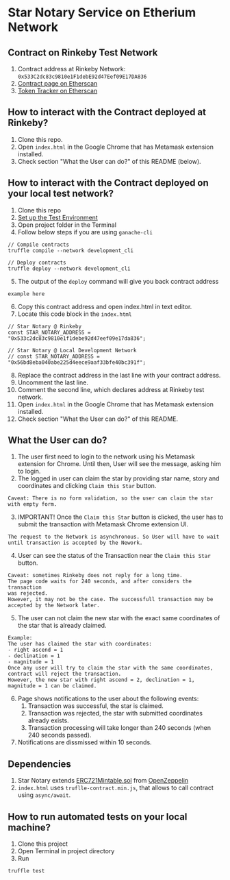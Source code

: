 # Star Notary Service on Etherium Network
## Contract on Rinkeby Test Network
1. Contract address at Rinkeby Network: `0x533C2dc83c9810e1F1debE92d47Eef09E17DA836`
2. [Contract page on Etherscan](
https://rinkeby.etherscan.io/address/0x533c2dc83c9810e1f1debe92d47eef09e17da836)
3. [Token Tracker on Etherscan](
https://rinkeby.etherscan.io/token/0x533c2dc83c9810e1f1debe92d47eef09e17da836?a=0x62fd352ac07c6135c963d3c032616ea62b9241b4
)

## How to interact with the Contract deployed at Rinkeby?
1. Clone this repo.
2. Open `index.html` in the Google Chrome that has Metamask extension installed.
3. Check section "What the User can do?" of this README (below).

## How to interact with the Contract deployed on your local test network?
1. Clone this repo
2. [Set up the Test Environment](./docs/Common-TestEnvSetup.md)
3. Open project folder in the Terminal
4. Follow below steps if you are using `ganache-cli`
```
// Compile contracts
truffle compile --network development_cli

// Deploy contracts
truffle deploy --network development_cli
```
5. The output of the `deploy` command will give you back contract address
```
example here
```
6. Copy this contract address and open index.html in text editor.
7. Locate this code block in the `index.html`
```
// Star Notary @ Rinkeby
const STAR_NOTARY_ADDRESS = "0x533c2dc83c9810e1f1debe92d47eef09e17da836";

// Star Notary @ Local Development Network
// const STAR_NOTARY_ADDRESS = "0x56bd8eba040abe225d4eece9aaf33bfe40bc391f";
```
8. Replace the contract address in the last line with your contract
address.
9. Uncomment the last line.
10. Comment the second line, which declares address at Rinkeby test network.
11. Open `index.html` in the Google Chrome that has Metamask extension installed.
12. Check section "What the User can do?" of this README.

## What the User can do?
1. The user first need to login to the network using his Metamask extension for Chrome.
Until then, User will see the message, asking him to login.
2. The logged in user can claim the star by providing star name, story
and  coordinates and clicking `Claim this Star` button.
```
Caveat: There is no form validation, so the user can claim the star
with empty form.
```
3. IMPORTANT! Once the `Claim this Star` button is clicked, the user has to
submit the transaction with Metamask Chrome extension UI.
```
The request to the Network is asynchronous. So User will have to wait
until transaction is accepted by the Nework.
```
4. User can see the status of the Transaction near the `Claim this Star` button.
```
Caveat: sometimes Rinkeby does not reply for a long time.
The page code waits for 240 seconds, and after considers the transaction
was rejected.
However, it may not be the case. The successfull transaction may be
accepted by the Network later.
```
5. The user can not claim the new star with the exact same coordinates of the star
that is already claimed.
```
Example:
The user has claimed the star with coordinates:
- right ascend = 1
- declination = 1
- magnitude = 1
Once any user will try to claim the star with the same coordinates,
contract will reject the transaction.
However, the new star with right ascend = 2, declination = 1,
magnitude = 1 can be claimed.
```
6. Page shows notifications to the user about the following events:
    1. Transaction was successful, the star is claimed.
    2. Transaction was rejected, the star with submitted coordinates already exists.
    3. Transaction processing will take longer than 240 seconds (when 240 seconds passed).
7. Notifications are dissmissed within 10 seconds.

## Dependencies
1. Star Notary extends [ERC721Mintable.sol](
./node_modules/openzeppelin-solidity/contracts/token/ERC721/ERC721Mintable.sol)
from [OpenZeppelin](https://openzeppelin.org/)
2. `index.html` uses `truflle-contract.min.js`, that allows to call
contract using `async/await`.

## How to run automated tests on your local machine?
1. Clone this project
2. Open Terminal in project directory
3. Run
```
truffle test
```